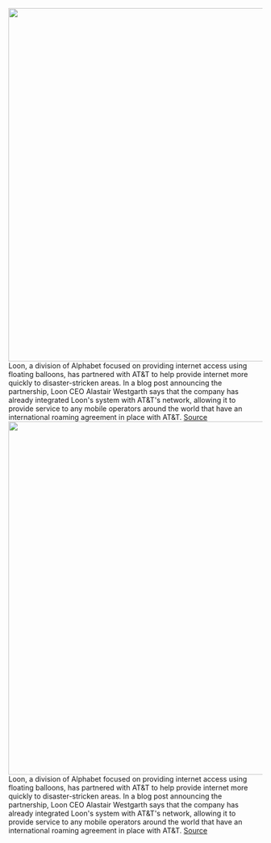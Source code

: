 <img src='https://cdn.vox-cdn.com/thumbor/FaShSPzKyGanki33UXqBx6iW680=/0x0:1350x676/1200x800/filters:focal(567x230:783x446)/cdn.vox-cdn.com/uploads/chorus_image/image/66758232/1_PeWEBZQe6kEvYkGcNBfNpA.0.jpeg' width='700px' /><br/>
Loon, a division of Alphabet focused on providing internet access using floating balloons, has partnered with AT&T to help provide internet more quickly to disaster-stricken areas. In a blog post announcing the partnership, Loon CEO Alastair Westgarth says that the company has already integrated Loon's system with AT&T's network, allowing it to provide service to any mobile operators around the world that have an international roaming agreement in place with AT&T.
<a href='https://www.theverge.com/2020/5/6/21249025/loon-att-partnership-internet-balloons-disaster-response-global'> Source <a/><img src='https://cdn.vox-cdn.com/thumbor/FaShSPzKyGanki33UXqBx6iW680=/0x0:1350x676/1200x800/filters:focal(567x230:783x446)/cdn.vox-cdn.com/uploads/chorus_image/image/66758232/1_PeWEBZQe6kEvYkGcNBfNpA.0.jpeg' width='700px' /><br/>
Loon, a division of Alphabet focused on providing internet access using floating balloons, has partnered with AT&T to help provide internet more quickly to disaster-stricken areas. In a blog post announcing the partnership, Loon CEO Alastair Westgarth says that the company has already integrated Loon's system with AT&T's network, allowing it to provide service to any mobile operators around the world that have an international roaming agreement in place with AT&T.
<a href='https://www.theverge.com/2020/5/6/21249025/loon-att-partnership-internet-balloons-disaster-response-global'> Source <a/>